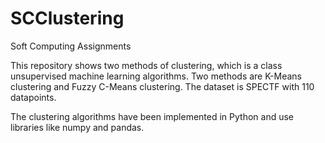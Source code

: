 # SCClustering
Soft Computing Assignments

This repository shows two methods of clustering, which is a class unsupervised machine learning algorithms.
Two methods are K-Means clustering and Fuzzy C-Means clustering.
The dataset is SPECTF with 110 datapoints.

The clustering algorithms have been implemented in Python and use 
libraries like numpy and pandas.
